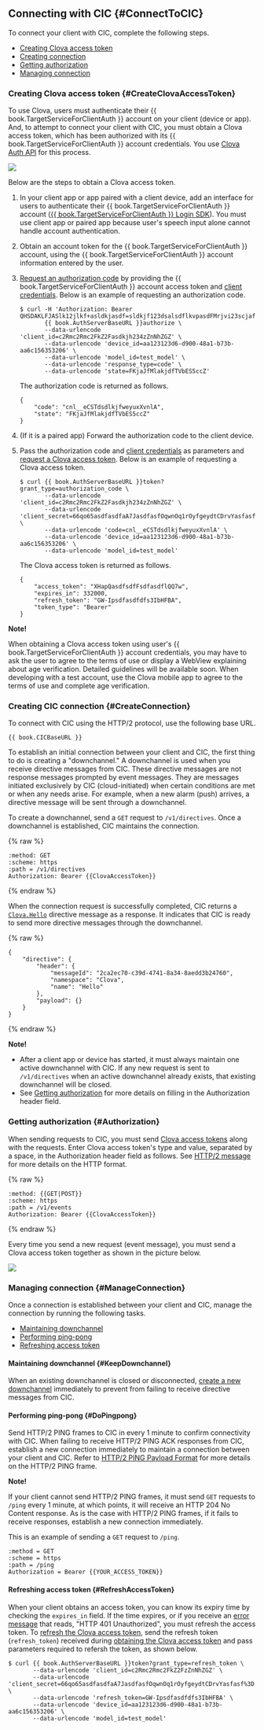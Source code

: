 ## Connecting with CIC {#ConnectToCIC}
To connect your client with CIC, complete the following steps.
* [Creating Clova access token](#CreateClovaAccessToken)
* [Creating connection](#CreateConnection)
* [Getting authorization](#Authorization)
* [Managing connection](#ManageConnection)

### Creating Clova access token {#CreateClovaAccessToken}
To use Clova, users must authenticate their {{ book.TargetServiceForClientAuth }} account on your client (device or app). And, to attempt to connect your client with CIC, you must obtain a Clova access token, which has been authorized with its {{ book.TargetServiceForClientAuth }} account credentials. You use [Clova Auth API](/CIC/References/Clova_Auth_API.md) for this process.

![](/CIC/Resources/Images/CIC_Authorization.png)

Below are the steps to obtain a Clova access token.

<ol>
<li><p>In your client app or app paired with a client device, add an interface for users to authenticate their {{ book.TargetServiceForClientAuth }} account (<a href="{{ book.LoginAPIofTargetService }}" target="_blank">{{ book.TargetServiceForClientAuth }} Login SDK</a>). You must use client app or paired app because user's speech input alone cannot handle account authentication.</p>
</li>
<li><p>Obtain an account token for the {{ book.TargetServiceForClientAuth }} account, using the {{ book.TargetServiceForClientAuth }} account information entered by the user.</p>
</li>
<li><p><a href="/CIC/Clova_Auth_API.html#RequestAuthorizationCode">Request an authorization code</a> by providing the {{ book.TargetServiceForClientAuth }} account access token and <a href="#ClientAuthInfo">client credentials</a>. Below is an example of requesting an authorization code.</p>
<pre><code>$ curl -H 'Authorization: Bearer QHSDAKLFJASlk12jlkf+asldkjasdf=sldkjf123dsalsdflkvpasdFMrjvi23scjaf123klv'
       {{ book.AuthServerBaseURL }}authorize \
       --data-urlencode 'client_id=c2Rmc2Rmc2FkZ2Fasdkjh234zZnNhZGZ' \
       --data-urlencode 'device_id=aa123123d6-d900-48a1-b73b-aa6c156353206' \
       --data-urlencode 'model_id=test_model' \
       --data-urlencode 'response_type=code' \
       --data-urlencode 'state=FKjaJfMlakjdfTVbES5ccZ'
</code></pre>
<p>The authorization code is returned as follows.</p>
<pre><code>{
    "code": "cnl__eCSTdsdlkjfweyuxXvnlA",
    "state": "FKjaJfMlakjdfTVbES5ccZ"
}
</code></pre></li>
<li><p>(If it is a paired app) Forward the authorization code to the client device.</p>
</li>
<li><p>Pass the authorization code and <a href="#ClientAuthInfo">client credentials</a> as parameters and <a href="/CIC/References/Clova_Auth_API.html#RequestClovaAccessToken">request a Clova access token</a>. Below is an example of requesting a Clova access token.</p>
<pre><code>$ curl {{ book.AuthServerBaseURL }}token?grant_type=authorization_code \
       --data-urlencode 'client_id=c2Rmc2Rmc2FkZ2Fasdkjh234zZnNhZGZ' \
       --data-urlencode 'client_secret=66qo65asdfasdfaA7JasdfasfOqwnOq1rOyfgeydtCDrvYasfasf%3D' \
       --data-urlencode 'code=cnl__eCSTdsdlkjfweyuxXvnlA' \
       --data-urlencode 'device_id=aa123123d6-d900-48a1-b73b-aa6c156353206' \
       --data-urlencode 'model_id=test_model'
</code></pre>
<p>The Clova access token is returned as follows.</p>
<pre><code>{
    "access_token": "XHapQasdfsdfFsdfasdflQQ7w",
    "expires_in": 332000,
    "refresh_token": "GW-Ipsdfasdfdfs3IbHFBA",
    "token_type": "Bearer"
}
</code></pre>
</li>
</ol>

<div class="note">
<p><strong>Note!</strong></p>
<p>When obtaining a Clova access token using user's {{ book.TargetServiceForClientAuth }} account credentials, you may have to ask the user to agree to the terms of use or display a WebView explaining about age verification. Detailed guidelines will be available soon. When developing with a test account, use the Clova mobile app to agree to the terms of use and complete age verification.</p>
</div>


### Creating CIC connection {#CreateConnection}
To connect with CIC using the HTTP/2 protocol, use the following base URL.

<pre><code>{{ book.CICBaseURL }}
</code></pre>

To establish an initial connection between your client and CIC, the first thing to do is creating a "downchannel." A downchannel is used when you receive directive messages from CIC. These directive messages are not response messages prompted by event messages. They are messages initiated exclusively by CIC (cloud-initiated) when certain conditions are met or when any needs arise. For example, when a new alarm (push) arrives, a directive message will be sent through a downchannel.

To create a downchannel, send a `GET` request to `/v1/directives`. Once a downchannel is established, CIC maintains the connection.

{% raw %}
```
:method: GET
:scheme: https
:path = /v1/directives
Authorization: Bearer {{ClovaAccessToken}}
```
{% endraw %}

When the connection request is successfully completed, CIC returns a [`Clova.Hello`](/CIC/References/APIs/Clova.md#Hello) directive message as a response. It indicates that CIC is ready to send more directive messages through the downchannel.

{% raw %}
```
{
    "directive": {
        "header": {
            "messageId": "2ca2ec70-c39d-4741-8a34-8aedd3b24760",
            "namespace": "Clova",
            "name": "Hello"
        },
        "payload": {}
    }
}
```
{% endraw %}

<div class="note">
<p><strong>Note!</strong></p>
<ul><li>After a client app or device has started, it must always maintain one active downchannel with CIC. If any new request is sent to <code>/v1/directives</code> when an active downchannel already exists, that existing downchannel will be closed.</li><li>See <a href="#Authorization">Getting authorization</a> for more details on filling in the Authorization header field.</li></ul>
</div>


### Getting authorization {#Authorization}
When sending requests to CIC, you must send [Clova access tokens](#CreateClovaAccessToken) along with the requests. Enter Clova access token's type and value, separated by a space, in the Authorization header field as follows. See [HTTP/2 message](/CIC/References/HTTP2_Message_Format.md) for more details on the HTTP format.

{% raw %}
```
:method: {{GET|POST}}
:scheme: https
:path = /v1/events
Authorization: Bearer {{ClovaAccessToken}}
```
{% endraw %}

Every time you send a new request (event message), you must send a Clova access token together as shown in the picture below.

![](/CIC/Resources/Images/CIC_Message_Interaction_Diagram.png)

### Managing connection {#ManageConnection}

Once a connection is established between your client and CIC, manage the connection by running the following tasks.

* [Maintaining downchannel](#KeepDownchannel)
* [Performing ping-pong](#DoPingpong)
* [Refreshing access token](#RefreshAccessToken)

#### Maintaining downchannel {#KeepDownchannel}
When an existing downchannel is closed or disconnected, [create a new downchannel](#CreateConnection) immediately to prevent from failing to receive directive messages from CIC.

#### Performing ping-pong {#DoPingpong}

Send HTTP/2 PING frames to CIC in every 1 minute to confirm connectivity with CIC. When failing to receive HTTP/2 PING ACK responses from CIC, establish a new connection immediately to maintain a connection between your client and CIC. Refer to [HTTP/2 PING Payload Format](https://http2.github.io/http2-spec/#rfc.figure.12) for more details on the HTTP/2 PING frame.

<div class="note">
<p><strong>Note!</strong></p>
<p>If your client cannot send HTTP/2 PING frames, it must send <code>GET</code> requests to <code>/ping</code> every 1 minute, at which points, it will receive an HTTP 204 No Content response. As is the case with HTTP/2 PING frames, if it fails to receive responses, establish a new connection immediately.</p><p>This is an example of sending a <code>GET</code> request to <code>/ping</code>.</p>
<pre><code>:method = GET
:scheme = https
:path = /ping
Authorization = Bearer {{YOUR_ACCESS_TOKEN}}
</code></pre>
</div>

#### Refreshing access token {#RefreshAccessToken}

When your client obtains an access token, you can know its expiry time by checking the `expires_in` field. If the time expires, or if you receive an [error message](/CIC/References/CIC_Message_Format.md#Error) that reads, "HTTP 401 Unauthorized", you must refresh the access token. To [refresh the Clova access token](/CIC/References/Clova_Auth_API.md#RefreshClovaAccessToken), send the refresh token (`refresh_token`) received during [obtaining the Clova access token](/CIC/References/Clova_Auth_API.md#RequestClovaAccessToken) and pass parameters required to refersh the token, as shown below.

<pre><code>$ curl {{ book.AuthServerBaseURL }}token?grant_type=refresh_token \
       --data-urlencode 'client_id=c2Rmc2Rmc2FkZ2FzZnNhZGZ' \
       --data-urlencode 'client_secret=66qo65asdfasdfaA7JasdfasfOqwnOq1rOyfgeydtCDrvYasfasf%3D' \
       --data-urlencode 'refresh_token=GW-Ipsdfasdfdfs3IbHFBA' \
       --data-urlencode 'device_id=aa123123d6-d900-48a1-b73b-aa6c156353206' \
       --data-urlencode 'model_id=test_model'
</code></pre>
